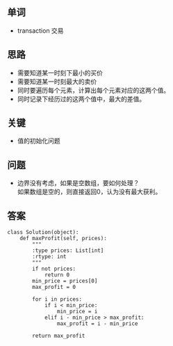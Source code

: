 ## 单词
+ transaction 交易

## 思路
+ 需要知道某一时刻下最小的买价
+ 需要知道某一时刻最大的卖价
+ 同时要遍历每个元素，计算出每个元素对应的这两个值。
+ 同时记录下经历过的这两个值中，最大的差值。

## 关键
+ 值的初始化问题

## 问题
+ 边界没有考虑，如果是空数组，要如何处理？<br>
如果数组是空的，则直接返回0，认为没有最大获利。


## 答案
```
class Solution(object):
    def maxProfit(self, prices):
        """
        :type prices: List[int]
        :rtype: int
        """
        if not prices:
            return 0
        min_price = prices[0]
        max_profit = 0
        
        for i in prices:
            if i < min_price:
                min_price = i
            elif i - min_price > max_profit:
                max_profit = i - min_price
                
        return max_profit
```

